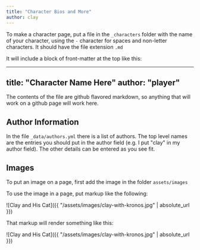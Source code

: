 ```yaml
---
title: "Character Bios and More"
author: clay
---
```


To make a character page, put a file in the `_characters` folder with the name of your character, using the `-` character for spaces and non-letter characters.  It should have the file extension `.md`

It will include a block of front-matter at the top like this:

  ---
  title: "Character Name Here"
  author: "player"
  ---

The contents of the file are github flavored markdown, so anything that will work on a github page will work here.

## Author Information

In the file `_data/authors.yml` there is a list of authors.  The top level names are the entries you should put in the author field (e.g. I put "clay" in my author field).  The other details can be entered as you see fit.

## Images

To put an image on a page, first add the image in the folder `assets/images`

To use the image in a page, put markup like the following:

  ![Clay and His Cat]({{ "/assets/images/clay-with-kronos.jpg" | absolute_url }})

That markup will render something like this:

![Clay and His Cat]({{ "/assets/images/clay-with-kronos.jpg" | absolute_url }})
